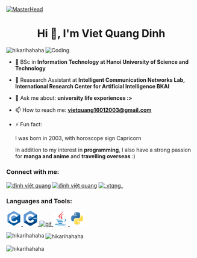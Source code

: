 [![MasterHead](https://camo.githubusercontent.com/7ed1f8d0f85e2fc1ffa1872a82d328ebebdc1e5f4f1d142b718d7481ed7af6fb/68747470733a2f2f6d69722d73332d63646e2d63662e626568616e63652e6e65742f70726f6a6563745f6d6f64756c65732f6d61785f313230302f34666630373938363230383539332e356439613635346539326633362e676966)](https://rishavchanda.io)
<h1 align="center">Hi 👋, I'm Viet Quang Dinh</h1>
<img align="right" alt="Coding" width="400" src="https://thumbs.gfycat.com/ExemplaryFairFeline-max-1mb.gif">
<p align="left"> <img src="https://komarev.com/ghpvc/?username=hikarihahaha&label=Profile%20views&color=0e75b6&style=flat" alt="hikarihahaha" /> </p>

- 🔭 BSc in **Information Technology at Hanoi University of Science and Technology**

- 🔭 Reasearch Assistant at **Intelligent Communication Networks Lab, International Research Center for Artificial Intelligence BKAI**

- 💬 Ask me about: **university life experiences :>**

- 📫 How to reach me: **vietquang16012003@gmail.com**

- ⚡ Fun fact:

  I was born in 2003, with horoscope sign Capricorn

  In addition to my interest in **programming**, I also have a strong passion for **manga and anime** and **travelling overseas** :)

<h3 align="left">Connect with me:</h3>
<p align="left">
<a href="https://linkedin.com/in/việt-quang-đinh-886886242" target="blank"><img align="center" src="https://raw.githubusercontent.com/rahuldkjain/github-profile-readme-generator/master/src/images/icons/Social/linked-in-alt.svg" alt="đinh việt quang" height="30" width="40" /></a>
<a href="https://fb.com/hikarihahaha161" target="blank"><img align="center" src="https://raw.githubusercontent.com/rahuldkjain/github-profile-readme-generator/master/src/images/icons/Social/facebook.svg" alt="đinh việt quang" height="30" width="40" /></a>
<a href="https://instagram.com/_vtqng_" target="blank"><img align="center" src="https://raw.githubusercontent.com/rahuldkjain/github-profile-readme-generator/master/src/images/icons/Social/instagram.svg" alt="_vtqng_" height="30" width="40" /></a>
</p>

<h3 align="left">Languages and Tools:</h3>
<p align="left"> <a href="https://www.cprogramming.com/" target="_blank" rel="noreferrer"> <img src="https://raw.githubusercontent.com/devicons/devicon/master/icons/c/c-original.svg" alt="c" width="40" height="40"/> </a> <a href="https://www.w3schools.com/cpp/" target="_blank" rel="noreferrer"> <img src="https://raw.githubusercontent.com/devicons/devicon/master/icons/cplusplus/cplusplus-original.svg" alt="cplusplus" width="40" height="40"/> </a> <a href="https://git-scm.com/" target="_blank" rel="noreferrer"> <img src="https://www.vectorlogo.zone/logos/git-scm/git-scm-icon.svg" alt="git" width="40" height="40"/> </a> <a href="https://www.java.com" target="_blank" rel="noreferrer"> <img src="https://raw.githubusercontent.com/devicons/devicon/master/icons/java/java-original.svg" alt="java" width="40" height="40"/> </a> <a href="https://www.python.org" target="_blank" rel="noreferrer"> <img src="https://raw.githubusercontent.com/devicons/devicon/master/icons/python/python-original.svg" alt="python" width="40" height="40"/> </a> </p>

<p><img align="left" src="https://github-readme-stats.vercel.app/api/top-langs?username=hikarihahaha&show_icons=true&locale=en&layout=compact" alt="hikarihahaha" /></p>

<p>&nbsp;<img align="center" src="https://github-readme-stats.vercel.app/api?username=hikarihahaha&show_icons=true&locale=en" alt="hikarihahaha" /></p>

<p><img align="center" src="https://github-readme-streak-stats.herokuapp.com/?user=hikarihahaha&" alt="hikarihahaha" /></p>

